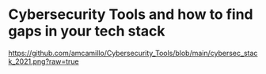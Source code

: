 # Cybersecurity Tools and how to find gaps in your tech stack

https://github.com/amcamillo/Cybersecurity_Tools/blob/main/cybersec_stack_2021.png?raw=true
